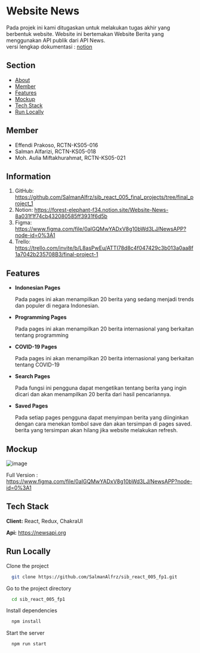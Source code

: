 
# Website News

Pada projek ini kami ditugaskan untuk melakukan tugas akhir yang berbentuk website. Website ini bertemakan Website Berita yang menggunakan API publik dari API News.  
versi lengkap dokumentasi : [notion](https://forest-elephant-f34.notion.site/Website-News-8a031f1f74cb432080585ff3931f6d5b)


## Section

- [About](doc:linking-to-pages#Website-News)
- [Member](doc:linking-to-pages#Member)
- [Features](doc:linking-to-pages#Features)
- [Mockup](doc:linking-to-pages#Mockup)
- [Tech Stack](doc:linking-to-pages#Tech-Stack)
- [Run Locally](doc:linking-to-pages#Run-Locally)


## Member

- Effendi Prakoso, RCTN-KS05-016
- Salman Alfarizi, RCTN-KS05-018
- Moh. Aulia Miftakhurahmat, RCTN-KS05-021

## Information

1. GitHub:
https://github.com/SalmanAlfrz/sib_react_005_final_projects/tree/final_project_1
2. Notion:
https://forest-elephant-f34.notion.site/Website-News-8a031f1f74cb432080585ff3931f6d5b
3. Figma:
https://www.figma.com/file/0aIGQMwYADxV8g10bWd3LJ/NewsAPP?node-id=0%3A1
4. Trello:
https://trello.com/invite/b/L8asPwEu/ATTI78d8c4f047429c3b013a0aa8f1a7042b235708B3/final-project-1


## Features

- **Indonesian Pages**
    
    Pada pages ini akan menampilkan 20 berita yang sedang menjadi trends dan populer di negara Indonesian. 
    
-  **Programming Pages**
    
    Pada pages ini akan menampilkan 20 berita internasional yang berkaitan tentang programming
    
- **COVID-19 Pages**
    
    Pada pages ini akan menampilkan 20 berita internasional yang berkaitan tentang COVID-19
    
- **Search Pages**
    
    Pada fungsi ini pengguna dapat mengetikan tentang berita yang ingin dicari dan akan menampilkan 20 berita dari hasil pencariannya. 
    
- **Saved Pages**
    
    Pada setiap pages pengguna dapat menyimpan berita yang diinginkan dengan cara menekan tombol save dan akan tersimpan di pages saved. berita yang tersimpan akan hilang jika website melakukan refresh.
## Mockup

![image](https://user-images.githubusercontent.com/90124411/197785268-b7452a0e-ae89-45fe-aeae-488ff10834eb.png)


Full Version : https://www.figma.com/file/0aIGQMwYADxV8g10bWd3LJ/NewsAPP?node-id=0%3A1
## Tech Stack

**Client:** React, Redux, ChakraUI

**Api:** https://newsapi.org


## Run Locally

Clone the project

```bash
  git clone https://github.com/SalmanAlfrz/sib_react_005_fp1.git
```

Go to the project directory

```bash
  cd sib_react_005_fp1
```

Install dependencies

```bash
  npm install
```

Start the server

```bash
  npm run start
```

